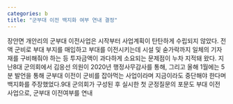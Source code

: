 ```yaml
---
categories: b
title: "군부대 이전 백지화 여부 연내 결정"
---
```

장안면 개안리의 군부대 이전사업은 시작부터 사업계획이 탄탄하게 수립되지 않았다. 전액 군비로 부대 부지를 매입하고 부대를 이전시키는데 시설 및 숟가락까지 일체의 기자재를 구비해줘야 하는 등 투자금액이 과다하게 소요되는 문제점이 누차 지적돼 왔다. 지난8대 군의회에서 김응선 의원이 2020년 행정사무감사를 통해, 그리고 올해 1월에는 5분 발언을 통해 군부대 이전이 군비를 잡아먹는 사업이라며 지금이라도 중단해야 한다며 백지화를 주장했었다.9대 군의회가 구성된 후 실시한 첫 군정질문의 포문도 부대 이전 사업으로, 군부대 이전여부를 연내
